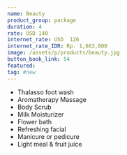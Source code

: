 ```yaml
---
name: Beauty
product_group: package
duration: 4
rate: USD 140
internet_rate: USD  126
internet_rate_IDR: Rp. 1,663,000
image: /assets/p/products/beauty.jpg
button_book_link: 54
featured:
tag: #new
---
```


- Thalasso foot wash  
- Aromatherapy Massage  
- Body Scrub  
- Milk Moisturizer  
- Flower bath  
- Refreshing facial  
- Manicure or pedicure  
- Light meal & fruit juice  
